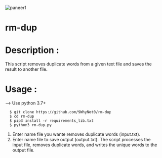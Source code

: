 ![paneer1](https://github.com/user-attachments/assets/1a1e442f-9d71-46bf-b553-e3976c0ee32f)
# rm-dup

# Description :
  This script removes duplicate words from a given text file and saves the result to another file.

# Usage :
--> Use python 3.7+
```
  $ git clone https://github.com/9WhyNot0/rm-dup
  $ cd rm-dup
  $ pip3 install -r requirements_lib.txt
  $ python3 rm-dup.py
```

1. Enter name file you wante removes duplicate words (input.txt).
2. Enter name file to save output (output.txt).
The script processes the input file, removes duplicate words, and writes the unique words to the output file.
